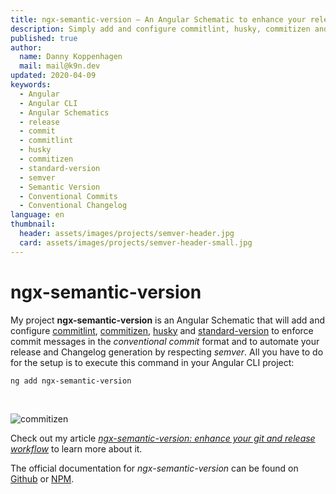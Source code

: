 ```yaml
---
title: ngx-semantic-version — An Angular Schematic to enhance your release workflow
description: Simply add and configure commitlint, husky, commitizen and standard-version for your Angular project by using Angular Schematics
published: true
author:
  name: Danny Koppenhagen
  mail: mail@k9n.dev
updated: 2020-04-09
keywords:
  - Angular
  - Angular CLI
  - Angular Schematics
  - release
  - commit
  - commitlint
  - husky
  - commitizen
  - standard-version
  - semver
  - Semantic Version
  - Conventional Commits
  - Conventional Changelog
language: en
thumbnail:
  header: assets/images/projects/semver-header.jpg
  card: assets/images/projects/semver-header-small.jpg
---
```


# ngx-semantic-version

My project **ngx-semantic-version** is an Angular Schematic that will add and configure [commitlint](https://commitlint.js.org), [commitizen](https://www.npmjs.com/package/commitizen), [husky](https://www.npmjs.com/package/husky) and [standard-version](https://www.npmjs.com/package/standard-version) to enforce commit messages in the _conventional commit_ format and to automate your release and Changelog generation by respecting _semver_.
All you have to do for the setup is to execute this command in your Angular CLI project:

```bash
ng add ngx-semantic-version
```

<br/>

![commitizen](/assets/images/projects/ngx-semantic-version.png)

Check out my article [_ngx-semantic-version: enhance your git and release workflow_](/blog/2019-11-ngx-semantic-version) to learn more about it.

The official documentation for _ngx-semantic-version_ can be found on [Github](https://github.com/d-koppenhagen/ngx-semantic-version) or [NPM](https://www.npmjs.com/package/ngx-semantic-version).

